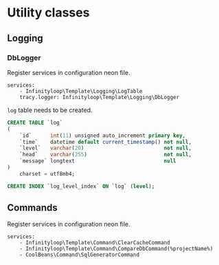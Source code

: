 # Utility classes

## Logging

### DbLogger

Register services in configuration neon file.

```neon
services:
    - Infinityloop\Template\Logging\LogTable
    tracy.logger: Infinityloop\Template\Logging\DbLogger
```

`log` table needs to be created.

```sql
CREATE TABLE `log`
(
    `id`      int(11) unsigned auto_increment primary key,
    `time`    datetime default current_timestamp() not null,
    `level`   varchar(20)                          not null,
    `head`    varchar(255)                         not null,
    `message` longtext                             null
)
    charset = utf8mb4;

CREATE INDEX `log_level_index` ON `log` (level);
```

## Commands

Register services in configuration neon file.

```neon
services:
    - Infinityloop\Template\Command\ClearCacheCommand
    - Infinityloop\Template\Command\CompareDbCommand(%projectName%)
    - CoolBeans\Command\SqlGeneratorCommand
```
